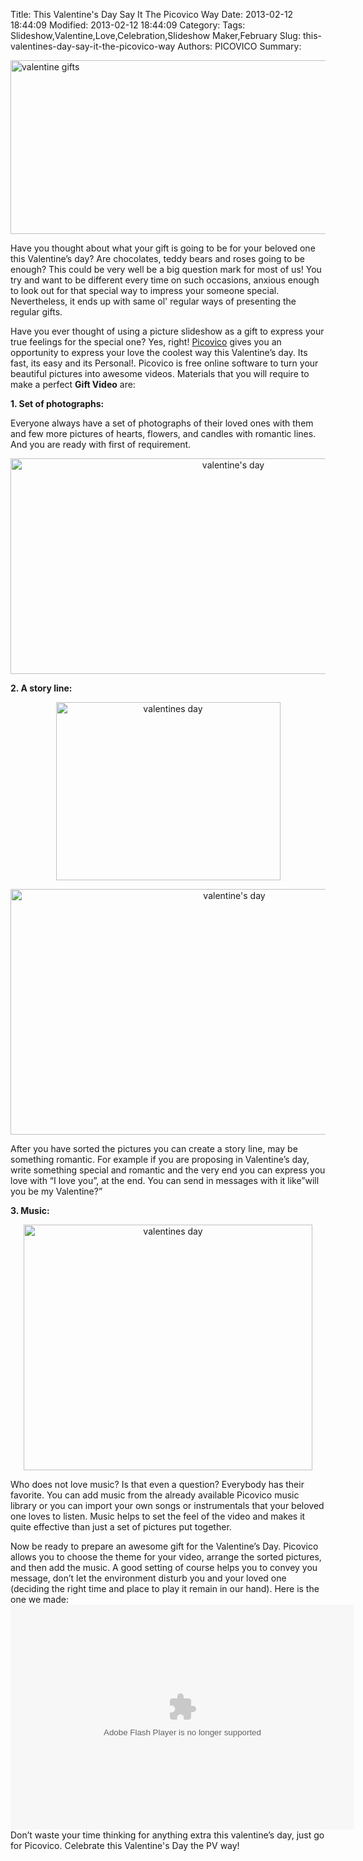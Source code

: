 Title: This Valentine's Day Say It The Picovico Way 
Date: 2013-02-12 18:44:09
Modified: 2013-02-12 18:44:09
Category: 
Tags: Slideshow,Valentine,Love,Celebration,Slideshow Maker,February
Slug: this-valentines-day-say-it-the-picovico-way
Authors: PICOVICO
Summary: 

<a href="http://www.picovico.com/blog/wp-content/uploads/2013/02/Picovico_valentine0.png"><img class="aligncenter size-full wp-image-279" title="Picovico_valentine0" src="http://www.picovico.com/blog/wp-content/uploads/2013/02/Picovico_valentine0.png" alt="valentine gifts " width="826" height="278" /></a>

Have you thought about what your gift is going to be for your beloved one this Valentine’s day?
Are chocolates, teddy bears and roses going to be enough? This could be very well be a big question mark for most of us! You try and want to be different every time on such occasions, anxious enough to look out for that special way to impress your someone special. Nevertheless, it ends up with same ol' regular ways of presenting the regular gifts.

Have you ever thought of using a picture slideshow as a gift to express your true feelings for the special one? Yes, right! <a title="Picovico" href="http://www.picovico.com">Picovico</a> gives you an opportunity to express your love the coolest way this Valentine’s day. Its fast, its easy and its Personal!. Picovico is free online software to turn your beautiful pictures into awesome videos. Materials that you will require to make a perfect <strong>Gift Video</strong> are:

<strong>1. Set of photographs:</strong>
<p style="text-align: left;">Everyone always have a set of photographs of their loved ones with them and few more pictures of hearts, flowers, and candles with romantic lines. And you are ready with first of requirement.</p>
<p style="text-align: center;"><a href="http://www.picovico.com/blog/wp-content/uploads/2013/02/11.jpg"><img class="aligncenter size-full wp-image-290" title="Picovico_Valentine_1" src="http://www.picovico.com/blog/wp-content/uploads/2013/02/11.jpg" alt="valentine's day" width="697" height="345" /></a></p>
<p style="text-align: left;"><strong>2. A story line:</strong></p>
<p style="text-align: center;"><a href="http://www.picovico.com/blog/wp-content/uploads/2013/02/21.jpg"><img src="http://www.picovico.com/blog/wp-content/uploads/2013/02/21.jpg" alt="valentines day" title="Picovico_Valentine_2" width="359" height="285" class="aligncenter size-full wp-image-319" /></a></p>
<p style="text-align: center;"><a href="http://www.picovico.com/blog/wp-content/uploads/2013/02/3.jpg"><img class="aligncenter size-full wp-image-293" title="Picovico_Valentine_3" src="http://www.picovico.com/blog/wp-content/uploads/2013/02/3.jpg" alt="valentine's day" width="700" height="393" /></a></p>
<p style="text-align: left;">After you have sorted the pictures you can create a story line, may be something romantic. For example if you are proposing in Valentine’s day, write something special and romantic and the very end you can express you love with “I love you”, at the end. You can send in messages with it like”will you be my Valentine?”</p>
<strong>3. Music:</strong>
<p style="text-align: center;"><a href="http://www.picovico.com/blog/wp-content/uploads/2013/02/42.jpg"><img src="http://www.picovico.com/blog/wp-content/uploads/2013/02/42.jpg" alt="valentines day" title="Picovico_Valentine_4" width="462" height="393" class="aligncenter size-full wp-image-321" /></a></p>
Who does not love music? Is that even a question? Everybody has their favorite. You can add music from the already available Picovico music library or you can import your own songs or instrumentals that your beloved one loves to listen. Music helps to set the feel of the video and makes it quite effective than just a set of pictures put together.

Now be ready to prepare an awesome gift for the Valentine’s Day. Picovico allows you to choose the theme for your video, arrange the sorted pictures, and then add the music. A good setting of course helps you to convey you message, don’t let the environment disturb you and your loved one (deciding the right time and place to play it remain in our hand). Here is the one we made:
<object id="picovico-player-896a76d9b2cb4b61990f66ea0ccb003e" width="550" height="360" classid="clsid:d27cdb6e-ae6d-11cf-96b8-444553540000" codebase="http://download.macromedia.com/pub/shockwave/cabs/flash/swflash.cab#version=6,0,40,0"><param name="allowfullscreen" value="true" /><param name="allowscriptaccess" value="always" /><param name="src" value="http://www.picovico.com/player/player.swf?file=http://s3.amazonaws.com/pvcdn2/video/896a76d9b2cb4b61990f66ea0ccb003e/896a76d9b2cb4b61990f66ea0ccb003e-360.mp4&amp;image=http://s3.amazonaws.com/pvcdn2/video/896a76d9b2cb4b61990f66ea0ccb003e/896a76d9b2cb4b61990f66ea0ccb003e-360.jpg&amp;skin=http://www.picovico.com//player/bekle.zip&amp;baseurl=http://www.picovico.com/&amp;controlbar.position=over&amp;logo.file=http://www.picovico.com/themes/_global/images/picovico.png&amp;logo.link=http://www.picovico.com/play/896a76d9b2cb4b61990f66ea0ccb003e&amp;logo.margin=20&amp;logo.position=top-left&amp;logo.over=1&amp;logo.out=0.8&amp;logo.hide=false" /><embed id="picovico-player-896a76d9b2cb4b61990f66ea0ccb003e" width="550" height="360" type="application/x-shockwave-flash" src="http://www.picovico.com/player/player.swf?file=http://s3.amazonaws.com/pvcdn2/video/896a76d9b2cb4b61990f66ea0ccb003e/896a76d9b2cb4b61990f66ea0ccb003e-360.mp4&amp;image=http://s3.amazonaws.com/pvcdn2/video/896a76d9b2cb4b61990f66ea0ccb003e/896a76d9b2cb4b61990f66ea0ccb003e-360.jpg&amp;skin=http://www.picovico.com//player/bekle.zip&amp;baseurl=http://www.picovico.com/&amp;controlbar.position=over&amp;logo.file=http://www.picovico.com/themes/_global/images/picovico.png&amp;logo.link=http://www.picovico.com/play/896a76d9b2cb4b61990f66ea0ccb003e&amp;logo.margin=20&amp;logo.position=top-left&amp;logo.over=1&amp;logo.out=0.8&amp;logo.hide=false" allowfullscreen="true" allowscriptaccess="always" /></object>
Don’t waste your time thinking for anything extra this valentine’s day, just go for Picovico. Celebrate this Valentine's Day the PV way!